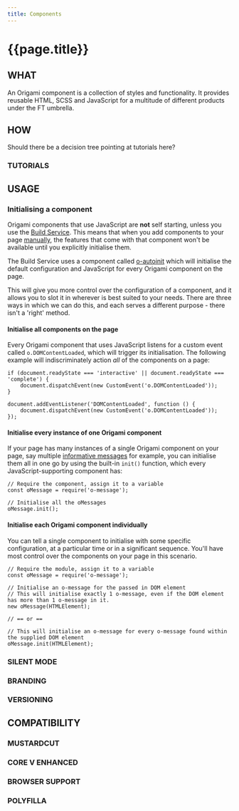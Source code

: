 ```yaml
---
title: Components
---
```


# {{page.title}}

## WHAT
An Origami component is a collection of styles and functionality. It provides reusable HTML, SCSS and JavaScript for a multitude of different products under the FT umbrella.

## HOW

Should there be a decision tree pointing at tutorials here?
### TUTORIALS


## USAGE

### Initialising a component

Origami components that use JavaScript are **not** self starting, unless you use the [Build Service](/TODO). This means that when you add components to your page [manually](/TODO), the features that come with that component won't be available until you explicitly initialise them.

<aside>The Build Service uses a component called <a href="/TODO">o-autoinit</a> which will initialise the default configuration and JavaScript for every Origami component on the page.</aside>

This will give you more control over the configuration of a component, and it allows you to slot it in wherever is best suited to your needs. There are three ways in which we can do this, and each serves a different purpose - there isn't a 'right' method.

#### Initialise all components on the page

Every Origami component that uses JavaScript listens for a custom event called `o.DOMContentLoaded`, which will trigger its initialisation.
The following example will indiscriminately action _all_ of the components on a page:

<pre class="o-layout__main__full-span"><code class="o-syntax-highlight--javascript">if (document.readyState === 'interactive' || document.readyState === 'complete') {
	document.dispatchEvent(new CustomEvent('o.DOMContentLoaded'));
}

document.addEventListener('DOMContentLoaded', function () {
	document.dispatchEvent(new CustomEvent('o.DOMContentLoaded'));
});</code></pre>

#### Initialise every instance of one Origami component

If your page has many instances of a single Origami component on your page, say multiple [informative messages](/TODO) for example, you can initialise them all in one go by using the built-in `init()` function, which every JavaScript-supporting component has:

<pre class="o-layout__main__full-span"><code class="o-syntax-highlight--javascript">// Require the component, assign it to a variable
const oMessage = require('o-message');

// Initialise all the oMessages
oMessage.init();
</code></pre>

#### Initialise each Origami component individually

You can tell a single component to initialise with some specific configuration, at a particular time or in a significant sequence. You'll have most control over the components on your page in this scenario.

<pre class="o-layout__main__full-span"><code class="o-syntax-highlight--javascript">// Require the module, assign it to a variable
const oMessage = require('o-message');

// Initialise an o-message for the passed in DOM element
// This will initialise exactly 1 o-message, even if the DOM element has more than 1 o-message in it.
new oMessage(HTMLElement);

// == or ==

// This will initialise an o-message for every o-message found within the supplied DOM element
oMessage.init(HTMLElement);</code></pre>


### SILENT MODE
### BRANDING
### VERSIONING

## COMPATIBILITY
### MUSTARDCUT
### CORE V ENHANCED
### BROWSER SUPPORT
### POLYFILLA
